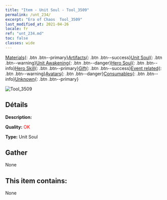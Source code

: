 ```yaml
---
title: "Item - Unit Soul - Tool_3509"
permalink: /unt_234/
excerpt: "Era of Chaos  Tool_3509"
last_modified_at: 2021-04-26
locale: fr
ref: "unt_234.md"
toc: false
classes: wide
---
```

 [Materials](/ItemsFR/){: .btn .btn--primary}[Artifacts](/ItemsFR/Artifacts/){: .btn .btn--success}[Unit Soul](/ItemsFR/UnitSoul/){: .btn .btn--warning}[Unit Awakening](/ItemsFR/UnitAwakening/){: .btn .btn--danger}[Hero Soul](/ItemsFR/HeroSoul/){: .btn .btn--info}[Hero Skill](/ItemsFR/HeroSkill/){: .btn .btn--primary}[Gift](/ItemsFR/Gift/){: .btn .btn--success}[Event related](/ItemsFR/Events/){: .btn .btn--warning}[Avatars](/ItemsFR/Avatars/){: .btn .btn--danger}[Consumables](/ItemsFR/Consumables/){: .btn .btn--info}[Unknown](/ItemsFR/Unknown/){: .btn .btn--primary}

 ![Tool_3509](/images/u/ti_yanmo.jpg)

## Détails
 **Description:** 

 **Quality:** <span style="color: #FF0000">OK</span>

 **Type:** Unit Soul

## Gather

  None

## This item contains:

  None

